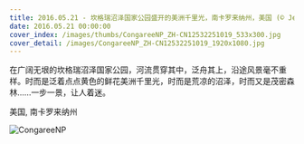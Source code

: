 ```yaml
---
title: 2016.05.21 - 坎格瑞沼泽国家公园盛开的美洲千里光，南卡罗来纳州，美国 (© Jeff Lepore/Alamy)
date: 2016.05.21 00:00:00
cover_index: /images/thumbs/CongareeNP_ZH-CN12532251019_533x300.jpg
cover_detail: /images/CongareeNP_ZH-CN12532251019_1920x1080.jpg
---
```


在广阔无垠的坎格瑞沼泽国家公园，河流贯穿其中，泛舟其上，沿途风景毫不重样。时而是泛着点点黄色的鲜花美洲千里光，时而是荒凉的沼泽，时而又是茂密森林......一步一景，让人着迷。

美国, 南卡罗来纳州

![CongareeNP](/images/CongareeNP_ZH-CN12532251019_1920x1080.jpg)
